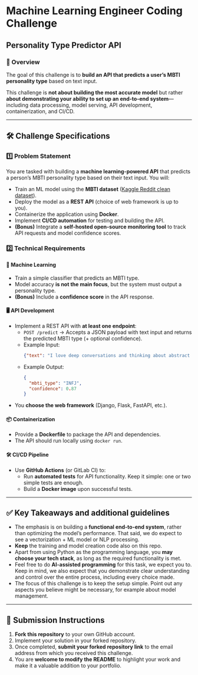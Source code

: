 # **Machine Learning Engineer Coding Challenge**  
## **Personality Type Predictor API**  

### **📌 Overview**  
The goal of this challenge is to **build an API that predicts a user’s MBTI personality type** based on text input.  

This challenge is **not about building the most accurate model** but rather **about demonstrating your ability to set up an end-to-end system**—including data processing, model serving, API development, containerization, and CI/CD.  

---

## **🛠️ Challenge Specifications**  

### **1️⃣ Problem Statement**  
You are tasked with building a **machine learning-powered API** that predicts a person’s MBTI personality type based on their text input. You will:  
- Train an ML model using the **MBTI dataset** ([Kaggle Reddit clean dataset](https://www.kaggle.com/datasets/zeyadkhalid/mbti-personality-types-500-dataset/data)).  
- Deploy the model as a **REST API** (choice of web framework is up to you).  
- Containerize the application using **Docker**.  
- Implement **CI/CD automation** for testing and building the API.  
- **(Bonus)** Integrate a **self-hosted open-source monitoring tool** to track API requests and model confidence scores.  

### **2️⃣ Technical Requirements**  

#### **🧠 Machine Learning**
- Train a simple classifier that predicts an MBTI type.  
- Model accuracy **is not the main focus**, but the system must output a personality type.  
- **(Bonus)** Include a **confidence score** in the API response.  

#### **🖥️ API Development**  
- Implement a REST API with **at least one endpoint**:  
  - `POST /predict` → Accepts a JSON payload with text input and returns the predicted MBTI type (+ optional confidence).  
  - Example Input:  
    ```json
    {"text": "I love deep conversations and thinking about abstract ideas."}
    ```  
  - Example Output:  
    ```json
    {
      "mbti_type": "INFJ",
      "confidence": 0.87
    }
    ```  
- You **choose the web framework** (Django, Flask, FastAPI, etc.).  

#### **📦 Containerization**  
- Provide a **Dockerfile** to package the API and dependencies.  
- The API should run locally using `docker run`.  

#### **🛠️ CI/CD Pipeline**  
- Use **GitHub Actions** (or GitLab CI) to:  
  - Run **automated tests** for API functionality. Keep it simple: one or two simple tests are enough.
  - Build a **Docker image** upon successful tests.  

---

## **✅ Key Takeaways and additional guidelines**  
- The emphasis is on building a **functional end-to-end system**, rather than optimizing the model’s performance. That said, we do expect to see a vectorization + ML model or NLP processing.
- **Keep** the training and model creation code also on this repo.
- Apart from using Python as the programming language, you **may choose your tech stack**, as long as the required functionality is met.
- Feel free to do **AI-assisted programming** for this task, we expect you to. Keep in mind, we also expect that you demonstrate clear understanding and control over the entire process, including every choice made.
- The focus of this challenge is to keep the setup simple. Point out any aspects you believe might be necessary, for example about model management.

---

## **📩 Submission Instructions**  
1. **Fork this repository** to your own GitHub account.  
2. Implement your solution in your forked repository.  
3. Once completed, **submit your forked repository link** to the email address from which you received this challenge.  
4. You are **welcome to modify the README** to highlight your work and make it a valuable addition to your portfolio.  
